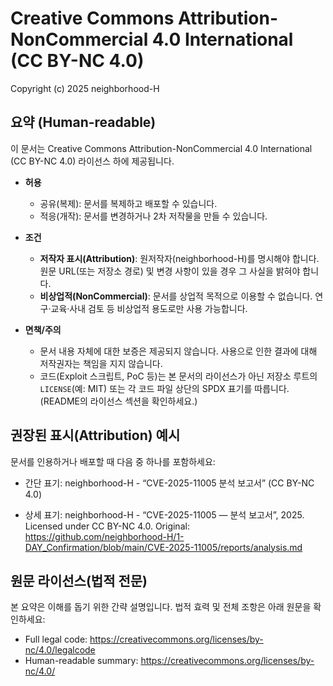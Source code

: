 Creative Commons Attribution-NonCommercial 4.0 International (CC BY-NC 4.0)
=============================================================================
Copyright (c) 2025 neighborhood-H

요약 (Human-readable)
--------------------
이 문서는 Creative Commons Attribution-NonCommercial 4.0 International (CC BY-NC 4.0) 라이선스 하에 제공됩니다.

- **허용**  
  - 공유(복제): 문서를 복제하고 배포할 수 있습니다.  
  - 적응(개작): 문서를 변경하거나 2차 저작물을 만들 수 있습니다.

- **조건**  
  - **저작자 표시(Attribution)**: 원저작자(neighborhood-H)를 명시해야 합니다. 원문 URL(또는 저장소 경로) 및 변경 사항이 있을 경우 그 사실을 밝혀야 합니다.  
  - **비상업적(NonCommercial)**: 문서를 상업적 목적으로 이용할 수 없습니다. 연구·교육·사내 검토 등 비상업적 용도로만 사용 가능합니다.

- **면책/주의**  
  - 문서 내용 자체에 대한 보증은 제공되지 않습니다. 사용으로 인한 결과에 대해 저작권자는 책임을 지지 않습니다.  
  - 코드(Exploit 스크립트, PoC 등)는 본 문서의 라이선스가 아닌 저장소 루트의 `LICENSE`(예: MIT) 또는 각 코드 파일 상단의 SPDX 표기를 따릅니다. (README의 라이선스 섹션을 확인하세요.)

권장된 표시(Attribution) 예시
-----------------------------
문서를 인용하거나 배포할 때 다음 중 하나를 포함하세요:

- 간단 표기: neighborhood-H - “CVE-2025-11005 분석 보고서” (CC BY-NC 4.0)

- 상세 표기: neighborhood-H - “CVE-2025-11005 — 분석 보고서”, 2025. Licensed under CC BY-NC 4.0.
Original: https://github.com/neighborhood-H/1-DAY_Confirmation/blob/main/CVE-2025-11005/reports/analysis.md

원문 라이선스(법적 전문)
----------------------
본 요약은 이해를 돕기 위한 간략 설명입니다. 법적 효력 및 전체 조항은 아래 원문을 확인하세요:

- Full legal code: https://creativecommons.org/licenses/by-nc/4.0/legalcode  
- Human-readable summary: https://creativecommons.org/licenses/by-nc/4.0/
